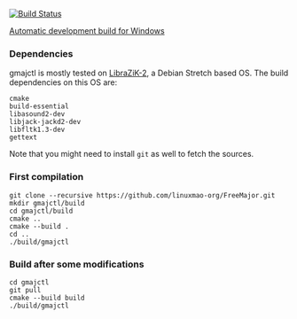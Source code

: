 [![Build Status](https://semaphoreci.com/api/v1/jpcima/freemajor/branches/master/badge.svg)](https://semaphoreci.com/jpcima/freemajor)

[Automatic development build for Windows](http://jpcima.sdf1.org/software/development/GMajCtl/gmajctl-dev-win32.zip)

### Dependencies
gmajctl is mostly tested on [LibraZiK-2](http://librazik.tuxfamily.org/), a Debian Stretch based OS.
The build dependencies on this OS are:
```
cmake
build-essential
libasound2-dev
libjack-jackd2-dev
libfltk1.3-dev
gettext
```
Note that you might need to install `git` as well to fetch the sources.

### First compilation

```
git clone --recursive https://github.com/linuxmao-org/FreeMajor.git
mkdir gmajctl/build
cd gmajctl/build
cmake ..
cmake --build .
cd ..
./build/gmajctl
```
### Build after some modifications

```
cd gmajctl
git pull
cmake --build build
./build/gmajctl
```
